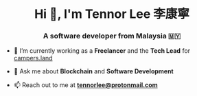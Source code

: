 <h1 align="center">Hi 👋, I'm Tennor Lee 李康寧</h1>
<h3 align="center">A software developer from Malaysia 🇲🇾</h3>

- 🔭 I’m currently working as a **Freelancer** and the **Tech Lead** for [campers.land](https://campers.land/)

- 💬 Ask me about **Blockchain** and **Software Development**

- 📫 Reach out to me at **tennorlee@protonmail.com**
